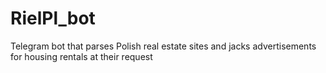 # RielPl_bot
Telegram bot that parses Polish real estate sites and jacks advertisements for housing rentals at their request
